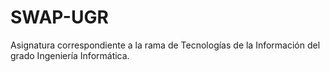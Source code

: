 # SWAP-UGR
Asignatura correspondiente a la rama de Tecnologías de la Información del grado Ingeniería Informática.
